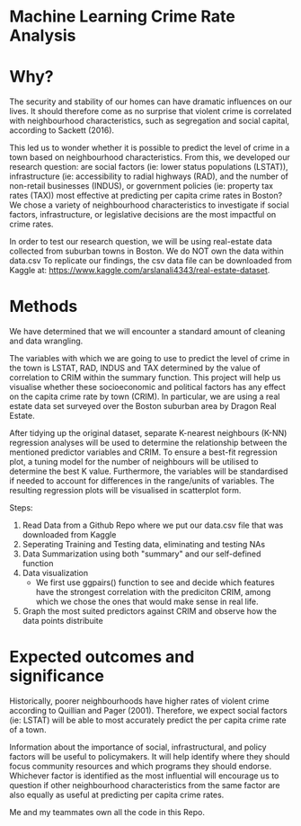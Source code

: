 # Machine Learning Crime Rate Analysis

# Why?
The security and stability of our homes can have dramatic influences on our lives. It should therefore come as no surprise that violent crime is correlated with neighbourhood characteristics, such as segregation and social capital, according to Sackett (2016).

This led us to wonder whether it is possible to predict the level of crime in a town based on neighbourhood characteristics. From this, we developed our research question: are social factors (ie: lower status populations (LSTAT)), infrastructure (ie: accessibility to radial highways (RAD), and the number of non-retail businesses (INDUS), or government policies (ie: property tax rates (TAX)) most effective at predicting per capita crime rates in Boston? We chose a variety of neighbourhood characteristics to investigate if social factors, infrastructure, or legislative decisions are the most impactful on crime rates.

In order to test our research question, we will be using real-estate data collected from suburban towns in Boston.
We do NOT own the data within data.csv 
To replicate our findings, the csv data file can be downloaded from Kaggle at: https://www.kaggle.com/arslanali4343/real-estate-dataset.

# Methods
We have determined that we will encounter a standard amount of cleaning and data wrangling.

The variables with which we are going to use to predict the level of crime in the town is LSTAT, RAD, INDUS and TAX determined by the value of correlation to CRIM within the summary function. This project will help us visualise whether these socioeconomic and political factors has any effect on the capita crime rate by town (CRIM). In particular, we are using a real estate data set surveyed over the Boston suburban area by Dragon Real Estate.

After tidying up the original dataset, separate K-nearest neighbours (K-NN) regression analyses will be used to determine the relationship between the mentioned predictor variables and CRIM. To ensure a best-fit regression plot, a tuning model for the number of neighbours will be utilised to determine the best K value. Furthermore, the variables will be standardised if needed to account for differences in the range/units of variables. The resulting regression plots will be visualised in scatterplot form.

Steps:
1. Read Data from a Github Repo where we put our data.csv file that was downloaded from Kaggle
2. Seperating Training and Testing data, eliminating and testing NAs
3. Data Summarization using both "summary" and our self-defined function
4. Data visualization
   -  We first use ggpairs() function to see and decide which features have the strongest 
      correlation with the prediciton CRIM, among which we chose the ones that would make 
      sense in real life.
5. Graph the most suited predictors against CRIM and observe how the data points distribuite


# Expected outcomes and significance
Historically, poorer neighbourhoods have higher rates of violent crime according to Quillian and Pager (2001). Therefore, we expect social factors (ie: LSTAT) will be able to most accurately predict the per capita crime rate of a town.

Information about the importance of social, infrastructural, and policy factors will be useful to policymakers. It will help identify where they should focus community resources and which programs they should endorse. Whichever factor is identified as the most influential will encourage us to question if other neighbourhood characteristics from the same factor are also equally as useful at predicting per capita crime rates.

Me and my teammates own all the code in this Repo. 
